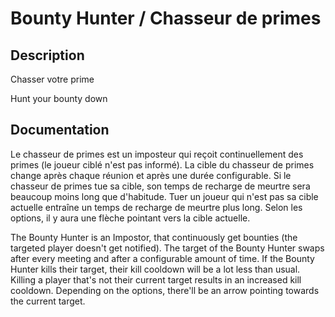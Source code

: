 # Bounty Hunter / Chasseur de primes

## Description

Chasser votre prime

Hunt your bounty down

## Documentation

Le chasseur de primes est un imposteur qui reçoit continuellement des primes (le joueur ciblé n'est pas informé). La cible du chasseur de primes change après chaque réunion et après une durée configurable. Si le chasseur de primes tue sa cible, son temps de recharge de meurtre sera beaucoup moins long que d'habitude. Tuer un joueur qui n'est pas sa cible actuelle entraîne un temps de recharge de meurtre plus long. Selon les options, il y aura une flèche pointant vers la cible actuelle.

The Bounty Hunter is an Impostor, that continuously get bounties (the targeted player doesn't get notified). The target of the Bounty Hunter swaps after every meeting and after a configurable amount of time. If the Bounty Hunter kills their target, their kill cooldown will be a lot less than usual. Killing a player that's not their current target results in an increased kill cooldown. Depending on the options, there'll be an arrow pointing towards the current target.